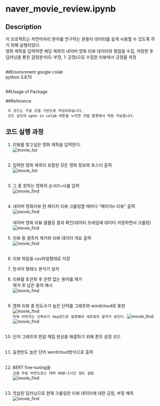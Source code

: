 # naver_movie_review.ipynb 

## Description
이 프로젝트는 자연어처리 분야를 연구하는 분들이 데이터를 쉽게 사용할 수 있도록 하기 위해 실행되었다.<br/>
영화 제목을 입력하면 해당 제목의 네이버 영화 리뷰 데이터와 평점을 수집, 저장한 후 딥러닝을 통한 감정분석(0: 부정, 1: 긍정)으로 수집한 리뷰에서 긍정율 측정<br/><br/>

##Environment
google colab <br/>
python 3.8.15 <br/><br/>

##Usage of Package

##Reference

` 이 코드는 구글 코랩 기반으로 작성되었습니다.`  
` 코드 상단의 open in colab 버튼을 누르면 코랩 환경에서 작동 가능합니다.`<br/>

## 코드 실행 과정

1. 리뷰를 찾고싶은 영화 제목을 입력한다.<br/>
![movie_list](./image/img2.png)<br/><br/>

1. 입력한 영화 제목이 포함된 모든 영화 정보와 포스터 출력<br/>
![movie_list](./image/img1.png)<br/><br/>

1. 그 중 원하는 영화의 순서(1~n)를 입력<br/>
![movie_find](./image/img3.png)<br/><br/>

1. 네이버 영화리뷰 한 페이지 리뷰 크롤링할 때마다 "페이지n 리뷰" 출력<br/>
![movie_find](./image/img4.png)<br/><br/>
네이버 영화 리뷰 클롤링 결과 확인(데이터 프레임에 데이터 저장하면서 크롤링)<br/>
![movie_find](./image/img5.png)
1. 리뷰 중 결측치 제거와 리뷰 데이터 개요 출력<br/>
![movie_find](./image/img6.png)<br/><br/>

1. 리뷰 파일을 csv파일형태로 저장<br/>

1. 한국어 형태소 분석기 설치<br/>

1. 리뷰를 토큰화 후 관련 없는 용어를 제거<br/>
제거 후 남은 용어 예시<br/>
![movie_find](./image/img7.png)<br/><br/>

1. 영화 리뷰 중 빈도수가 높은 단어를 그래프와 wordcloud로 표현<br/>
![movie_find](./image/img8.png)<br/>
`아래 이미지는 깃허브가 day모드로 설정해야 세로축의 글자가 보인다.`
![movie_find](./image/img9.png)<br/>
![movie_find](./image/img10.png)<br/><br/>

1. 단어 그래프의 한글 깨짐 현상을 해결하기 위해 폰트 설정 코드<br/><br/>

1. 출현빈도 높은 단어 wordcloud방식으로 출력<br/><br/>

1. BERT fine-tuning을<br/>
`코랩 무료 버전으로는 대략 40분~1시간 정도 걸림`<br/>
![movie_find](./image/img11.png)<br/><br/>

1. 학습된 딥러닝으로 현재 크롤링한 리뷰 데이터에 대한 긍정, 부정 예측<br/>
![movie_find](./image/img12.png)
